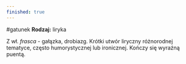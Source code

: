 ```yaml
---
finished: true
---
```

#gatunek 
**Rodzaj:** liryka

 Z wł. *frasca* - gałązka, drobiazg. Krótki utwór liryczny różnorodnej tematyce, często humorystycznej lub ironicznej. Kończy się wyraźną puentą.